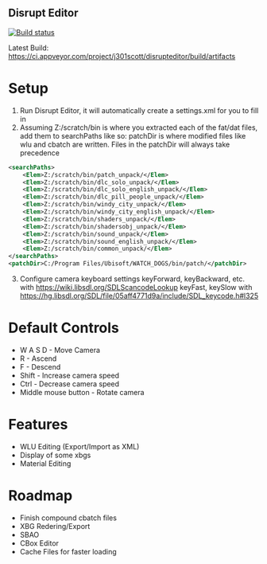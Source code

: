 ## Disrupt Editor

[![Build status](https://ci.appveyor.com/api/projects/status/tpcpf00rbkk8i1n0?svg=true)](https://ci.appveyor.com/project/j301scott/disrupteditor)

Latest Build: https://ci.appveyor.com/project/j301scott/disrupteditor/build/artifacts

# Setup

1. Run Disrupt Editor, it will automatically create a settings.xml for you to fill in
2. Assuming Z:/scratch/bin is where you extracted each of the fat/dat files, add them to searchPaths like so:
patchDir is where modified files like wlu and cbatch are written. Files in the patchDir will always take precedence
```xml
<searchPaths>
    <Elem>Z:/scratch/bin/patch_unpack/</Elem>
    <Elem>Z:/scratch/bin/dlc_solo_unpack/</Elem>
    <Elem>Z:/scratch/bin/dlc_solo_english_unpack/</Elem>
    <Elem>Z:/scratch/bin/dlc_pill_people_unpack/</Elem>
    <Elem>Z:/scratch/bin/windy_city_unpack/</Elem>
    <Elem>Z:/scratch/bin/windy_city_english_unpack/</Elem>
    <Elem>Z:/scratch/bin/shaders_unpack/</Elem>
    <Elem>Z:/scratch/bin/shadersobj_unpack/</Elem>
    <Elem>Z:/scratch/bin/sound_unpack/</Elem>
    <Elem>Z:/scratch/bin/sound_english_unpack/</Elem>
    <Elem>Z:/scratch/bin/common_unpack/</Elem>
</searchPaths>
<patchDir>C:/Program Files/Ubisoft/WATCH_DOGS/bin/patch/</patchDir>
```
3. Configure camera keyboard settings keyForward, keyBackward, etc. with https://wiki.libsdl.org/SDLScancodeLookup
keyFast, keySlow with
https://hg.libsdl.org/SDL/file/05aff4771d9a/include/SDL_keycode.h#l325

# Default Controls
* W A S D - Move Camera
* R - Ascend
* F - Descend
* Shift - Increase camera speed
* Ctrl - Decrease camera speed
* Middle mouse button - Rotate camera

# Features

* WLU Editing (Export/Import as XML)
* Display of some xbgs
* Material Editing

# Roadmap

* Finish compound cbatch files
* XBG Redering/Export
* SBAO
* CBox Editor
* Cache Files for faster loading
